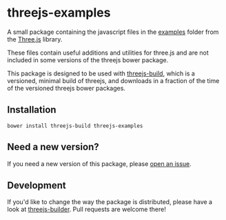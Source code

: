 threejs-examples
=================

A small package containing the javascript files in the [examples][]
folder from the [Three.js][] library.

These files contain useful additions and utilities for three.js and are
not included in some versions of the threejs bower package.

This package is designed to be used with [threejs-build][], which is a
versioned, minimal build of threejs, and downloads in a fraction of the
time of the versioned threejs bower packages.

Installation
-------------

```
bower install threejs-build threejs-examples
```

Need a new version?
--------------------

If you need a new version of this package, please [open an issue][].


Development
------------

If you'd like to change the way the package is distributed, please
have a look at [threejs-builder][]. Pull requests are welcome there!


[examples]: http://threejs.org/examples/
[Three.js]: https://github.com/mrdoob/three.js/
[open an issue]: https://github.com/bodylabs/threejs-examples/issues
[threejs-build]: https://github.com/bodylabs/threejs-build
[threejs-builder]: https://github.com/bodylabs/threejs-builder
